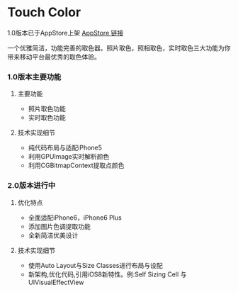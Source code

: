 # Touch Color

1.0版本已于AppStore上架  [AppStore 链接](https://itunes.apple.com/cn/app/touchcolor/id859727780?mt=8)

一个优雅简洁，功能完善的取色器。照片取色，照相取色，实时取色三大功能为你带来移动平台最优秀的取色体验。

### 1.0版本主要功能
1. 主要功能
   - 照片取色功能  
   - 实时取色功能

2. 技术实现细节
   - 纯代码布局与适配iPhone5
   - 利用GPUImage实时解析颜色
   - 利用CGBitmapContext提取点颜色

### 2.0版本进行中
1. 优化特点   
   - 全面适配iPhone6，iPhone6 Plus
   - 添加图片色调提取功能
   - 全新简洁优美设计

2. 技术实现细节
   - 使用Auto Layout与Size Classes进行布局与设配
   - 新架构,优化代码,引用iOS8新特性。例:Self Sizing Cell 与 UIVisualEffectView
   
